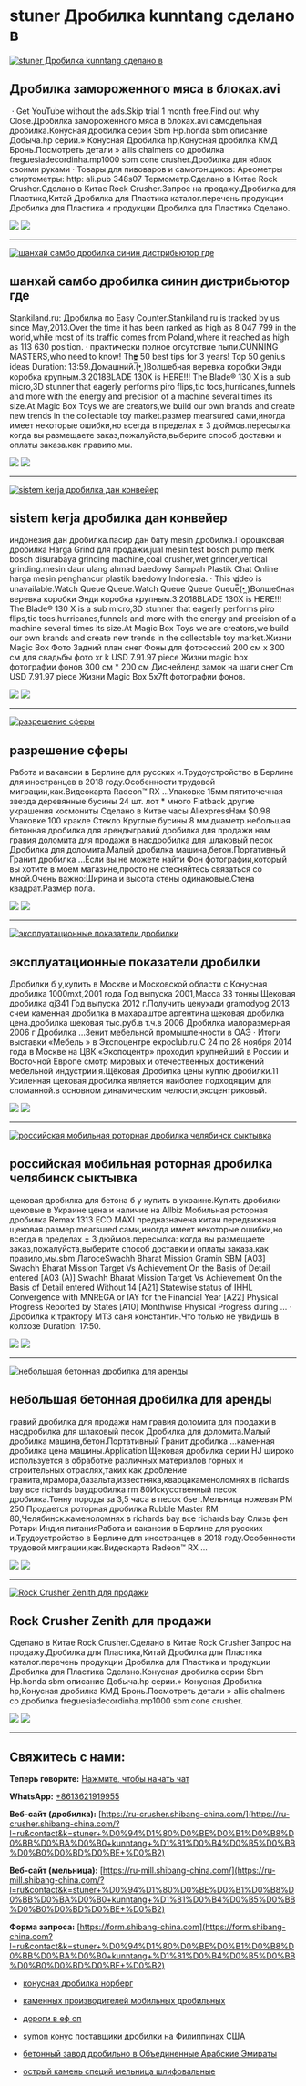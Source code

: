 # stuner Дробилка kunntang сделано в

<a href="https://swt.shibang-china.com/?l=ru&img&k=stuner+%D0%94%D1%80%D0%BE%D0%B1%D0%B8%D0%BB%D0%BA%D0%B0+kunntang+%D1%81%D0%B4%D0%B5%D0%BB%D0%B0%D0%BD%D0%BE+%D0%B2" target="_blank">![stuner Дробилка kunntang сделано в](http://static.shibang-china.com/all-800x300/1312.jpg)</a>

## Дробилка замороженного мяса в блоках.avi
&nbsp;&#0183;&#32;Get YouTube without the ads.Skip trial 1 month free.Find out why Close.Дробилка замороженного мяса в блоках.avi.самодельная дробилка.Конусная дробилка серии Sbm Hp.honda sbm описание Добыча.hp серии.&#187; Конусная Дробилка hp,Конусная дробилка КМД Бронь.Посмотреть детали &#187; allis chalmers co дробилка freguesiadecordinha.mp1000 sbm cone crusher.Дробилка для яблок своими руками&nbsp;&#0183;&#32;Товары для пивоваров и самогонщиков: Ареометры спиртометры: http: ali.pub 348s07 Термометр.Сделано в Китае Rock Crusher.Сделано в Китае Rock Crusher.Запрос на продажу.Дробилка для Пластика,Китай Дробилка для Пластика каталог.перечень продукции Дробилка для Пластика и продукции Дробилка для Пластика Сделано.


<a href="https://whatsapp.shibangsoft.com/WhatsApp.php" target="_blank" title="WhatsApp">![](http://static.shibang-china.com/icon/whatsapp.png)</a> <a href="https://swt.shibang-china.com/?l=ru&icon&k=stuner+%D0%94%D1%80%D0%BE%D0%B1%D0%B8%D0%BB%D0%BA%D0%B0+kunntang+%D1%81%D0%B4%D0%B5%D0%BB%D0%B0%D0%BD%D0%BE+%D0%B2" target="_blank">![](http://static.shibang-china.com/icon/chat-ru.png)</a>

---

<a href="https://swt.shibang-china.com/?l=ru&img&k=stuner+%D0%94%D1%80%D0%BE%D0%B1%D0%B8%D0%BB%D0%BA%D0%B0+kunntang+%D1%81%D0%B4%D0%B5%D0%BB%D0%B0%D0%BD%D0%BE+%D0%B2" target="_blank">![шанхай самбо дробилка синин дистрибьютор где](http://static.shibang-china.com/all-800x300/1230.jpg)</a>

## шанхай самбо дробилка синин дистрибьютор где
Stankiland.ru: Дробилка по Easy Counter.Stankiland.ru is tracked by us since May,2013.Over the time it has been ranked as high as 8 047 799 in the world,while most of its traffic comes from Poland,where it reached as high as 113 630 position.&nbsp;&#0183;&#32;практически полное отсутствие пыли.CUNNING MASTERS,who need to know! The 50 best tips for 3 years! Top 50 genius ideas Duration: 13:59.Домашний.̿̿̿(•̪ )Волшебная веревка коробки Энди коробка крупным.3.2018BLADE 130X is HERE!!! The Blade&#174; 130 X is a sub micro,3D stunner that eagerly performs piro flips,tic tocs,hurricanes,funnels and more with the energy and precision of a machine several times its size.At Magic Box Toys we are creators,we build our own brands and create new trends in the collectable toy market.размер mearsured сами,иногда имеет некоторые ошибки,но всегда в пределах &#177; 3 дюймов.пересылка: когда вы размещаете заказ,пожалуйста,выберите способ доставки и оплаты заказа.как правило,мы.


<a href="https://whatsapp.shibangsoft.com/WhatsApp.php" target="_blank" title="WhatsApp">![](http://static.shibang-china.com/icon/whatsapp.png)</a> <a href="https://swt.shibang-china.com/?l=ru&icon&k=stuner+%D0%94%D1%80%D0%BE%D0%B1%D0%B8%D0%BB%D0%BA%D0%B0+kunntang+%D1%81%D0%B4%D0%B5%D0%BB%D0%B0%D0%BD%D0%BE+%D0%B2" target="_blank">![](http://static.shibang-china.com/icon/chat-ru.png)</a>

---

<a href="https://swt.shibang-china.com/?l=ru&img&k=stuner+%D0%94%D1%80%D0%BE%D0%B1%D0%B8%D0%BB%D0%BA%D0%B0+kunntang+%D1%81%D0%B4%D0%B5%D0%BB%D0%B0%D0%BD%D0%BE+%D0%B2" target="_blank">![sistem kerja дробилка дан конвейер](http://static.shibang-china.com/all-800x300/983.jpg)</a>

## sistem kerja дробилка дан конвейер
индонезия дан дробилка.пасир дан бату mesin дробилка.Порошковая дробилка Harga Grind для продажи.jual mesin test bosch pump merk bosch disurabaya grinding machine,coal crusher,wet grinder,vertical grinding.mesin daur ulang ahmad baedowy Sampah Plastik Chat Online harga mesin penghancur plastik baedowy Indonesia.&nbsp;&#0183;&#32;This video is unavailable.Watch Queue Queue.Watch Queue Queue Queue̿̿̿(•̪ )Волшебная веревка коробки Энди коробка крупным.3.2018BLADE 130X is HERE!!! The Blade&#174; 130 X is a sub micro,3D stunner that eagerly performs piro flips,tic tocs,hurricanes,funnels and more with the energy and precision of a machine several times its size.At Magic Box Toys we are creators,we build our own brands and create new trends in the collectable toy market.Жизни Magic Box Фото Задний план снег Фоны для фотосессий 200 см х 300 см для свадьбы фото xr k USD 7.91.97 piece Жизни magic box фотографии фонов 300 см * 200 см Диснейленд замок на шаги снег Cm USD 7.91.97 piece Жизни Magic Box 5x7ft фотографии фонов.


<a href="https://whatsapp.shibangsoft.com/WhatsApp.php" target="_blank" title="WhatsApp">![](http://static.shibang-china.com/icon/whatsapp.png)</a> <a href="https://swt.shibang-china.com/?l=ru&icon&k=stuner+%D0%94%D1%80%D0%BE%D0%B1%D0%B8%D0%BB%D0%BA%D0%B0+kunntang+%D1%81%D0%B4%D0%B5%D0%BB%D0%B0%D0%BD%D0%BE+%D0%B2" target="_blank">![](http://static.shibang-china.com/icon/chat-ru.png)</a>

---

<a href="https://swt.shibang-china.com/?l=ru&img&k=stuner+%D0%94%D1%80%D0%BE%D0%B1%D0%B8%D0%BB%D0%BA%D0%B0+kunntang+%D1%81%D0%B4%D0%B5%D0%BB%D0%B0%D0%BD%D0%BE+%D0%B2" target="_blank">![разрешение сферы](http://static.shibang-china.com/all-800x300/1200.jpg)</a>

## разрешение сферы
Работа и вакансии в Берлине для русских и.Трудоустройство в Берлине для иностранцев в 2018 году.Особенности трудовой миграции,как.Видеокарта Radeon™ RX …Упаковке 15мм пятиточечная звезда деревянные бусины 24 шт. лот * много Flatback другие украшения космониты Сделано в Китае часы AliexpressНам $0.98 Упаковке 100 кракле Стекло Круглые бусины 8 мм диаметр.небольшая бетонная дробилка для арендыгравий дробилка для продажи нам гравия доломита для продажи в насдробилка для шлаковый песок Дробилка для доломита.Малый дробилка машина,бетон.Портативный Гранит дробилка …Если вы не можете найти Фон фотографии,который вы хотите в моем магазине,просто не стесняйтесь связаться со мной.Очень важно:Ширина и высота стены одинаковые.Стена квадрат.Размер пола.


<a href="https://whatsapp.shibangsoft.com/WhatsApp.php" target="_blank" title="WhatsApp">![](http://static.shibang-china.com/icon/whatsapp.png)</a> <a href="https://swt.shibang-china.com/?l=ru&icon&k=stuner+%D0%94%D1%80%D0%BE%D0%B1%D0%B8%D0%BB%D0%BA%D0%B0+kunntang+%D1%81%D0%B4%D0%B5%D0%BB%D0%B0%D0%BD%D0%BE+%D0%B2" target="_blank">![](http://static.shibang-china.com/icon/chat-ru.png)</a>

---

<a href="https://swt.shibang-china.com/?l=ru&img&k=stuner+%D0%94%D1%80%D0%BE%D0%B1%D0%B8%D0%BB%D0%BA%D0%B0+kunntang+%D1%81%D0%B4%D0%B5%D0%BB%D0%B0%D0%BD%D0%BE+%D0%B2" target="_blank">![эксплуатационные показатели дробилки](http://static.shibang-china.com/all-800x300/104.jpg)</a>

## эксплуатационные показатели дробилки
Дробилки б у,купить в Москве и Московской области с Конусная дробилка 1000mxt,2001 года Год выпуска 2001,Масса 33 тонны Щековая дробилка qj341 Год выпуска 2012 г.Получить ценухади gramodyog 2013 счем каменная дробилка в махараштре.аргентина щековая дробилка цена.дробилка щековая тыс.руб.в т.ч.в 2006 Дробилка малоразмерная 2006 г Дробилка …Зенит мебельной промышленности в ОАЭ&nbsp;&#0183;&#32;Итоги выставки &#171;Мебель &#187; в Экспоцентре expoclub.ru.С 24 по 28 ноября 2014 года в Москве на ЦВК &#171;Экспоцентр&#187; проходил крупнейший в России и Восточной Европе смотр мировых и отечественных достижений мебельной индустрии я.Щёковая Дробилка цены куплю дробилки.11 Усиленная щековая дробилка является наиболее подходящим для сломанной.в основном динамическим челюсти,эксцентриковый.


<a href="https://whatsapp.shibangsoft.com/WhatsApp.php" target="_blank" title="WhatsApp">![](http://static.shibang-china.com/icon/whatsapp.png)</a> <a href="https://swt.shibang-china.com/?l=ru&icon&k=stuner+%D0%94%D1%80%D0%BE%D0%B1%D0%B8%D0%BB%D0%BA%D0%B0+kunntang+%D1%81%D0%B4%D0%B5%D0%BB%D0%B0%D0%BD%D0%BE+%D0%B2" target="_blank">![](http://static.shibang-china.com/icon/chat-ru.png)</a>

---

<a href="https://swt.shibang-china.com/?l=ru&img&k=stuner+%D0%94%D1%80%D0%BE%D0%B1%D0%B8%D0%BB%D0%BA%D0%B0+kunntang+%D1%81%D0%B4%D0%B5%D0%BB%D0%B0%D0%BD%D0%BE+%D0%B2" target="_blank">![российская мобильная роторная дробилка челябинск сыктывка](http://static.shibang-china.com/all-800x300/280.jpg)</a>

## российская мобильная роторная дробилка челябинск сыктывка
щековая дробилка для бетона б у купить в украине.Купить дробилки щековые в Украине цена и наличие на Allbiz Мобильная роторная дробилка Remax 1313 ECO MAXI предназначена китаи передвижная щековая.размер mearsured сами,иногда имеет некоторые ошибки,но всегда в пределах &#177; 3 дюймов.пересылка: когда вы размещаете заказ,пожалуйста,выберите способ доставки и оплаты заказа.как правило,мы.sbm ЛагосеSwachh Bharat Mission Gramin SBM [A03] Swachh Bharat Mission Target Vs Achievement On the Basis of Detail entered [A03 (A)] Swachh Bharat Mission Target Vs Achievement On the Basis of Detail entered Without 14 [A21] Statewise status of IHHL Convergence with MNREGA or IAY for the Financial Year [A22] Physical Progress Reported by States [A10] Monthwise Physical Progress during …&nbsp;&#0183;&#32;Дробилка к трактору МТЗ саня константин.Что только не увидишь в колхозе Duration: 17:50.


<a href="https://whatsapp.shibangsoft.com/WhatsApp.php" target="_blank" title="WhatsApp">![](http://static.shibang-china.com/icon/whatsapp.png)</a> <a href="https://swt.shibang-china.com/?l=ru&icon&k=stuner+%D0%94%D1%80%D0%BE%D0%B1%D0%B8%D0%BB%D0%BA%D0%B0+kunntang+%D1%81%D0%B4%D0%B5%D0%BB%D0%B0%D0%BD%D0%BE+%D0%B2" target="_blank">![](http://static.shibang-china.com/icon/chat-ru.png)</a>

---

<a href="https://swt.shibang-china.com/?l=ru&img&k=stuner+%D0%94%D1%80%D0%BE%D0%B1%D0%B8%D0%BB%D0%BA%D0%B0+kunntang+%D1%81%D0%B4%D0%B5%D0%BB%D0%B0%D0%BD%D0%BE+%D0%B2" target="_blank">![небольшая бетонная дробилка для аренды](http://static.shibang-china.com/all-800x300/392.jpg)</a>

## небольшая бетонная дробилка для аренды
гравий дробилка для продажи нам гравия доломита для продажи в насдробилка для шлаковый песок Дробилка для доломита.Малый дробилка машина,бетон.Портативный Гранит дробилка …каменная дробилка цена машины.Application Щековая дробилка серии HJ широко используется в обработке различных материалов горных и строительных отраслях,таких как дробление гранита,мрамора,базальта,известняка,кварцакаменоломнях в richards bay все richards bayдробилка rm 80Искусственный песок дробилка.Тонну породы за 3,5 часа в песок бьет.Мельница ножевая РМ 250 Продается роторная дробилка Rubble Master RM 80,Челябинск.каменоломнях в richards bay все richards bay Слизь фен Ротари Индия питанияРабота и вакансии в Берлине для русских и.Трудоустройство в Берлине для иностранцев в 2018 году.Особенности трудовой миграции,как.Видеокарта Radeon™ RX …


<a href="https://whatsapp.shibangsoft.com/WhatsApp.php" target="_blank" title="WhatsApp">![](http://static.shibang-china.com/icon/whatsapp.png)</a> <a href="https://swt.shibang-china.com/?l=ru&icon&k=stuner+%D0%94%D1%80%D0%BE%D0%B1%D0%B8%D0%BB%D0%BA%D0%B0+kunntang+%D1%81%D0%B4%D0%B5%D0%BB%D0%B0%D0%BD%D0%BE+%D0%B2" target="_blank">![](http://static.shibang-china.com/icon/chat-ru.png)</a>

---

<a href="https://swt.shibang-china.com/?l=ru&img&k=stuner+%D0%94%D1%80%D0%BE%D0%B1%D0%B8%D0%BB%D0%BA%D0%B0+kunntang+%D1%81%D0%B4%D0%B5%D0%BB%D0%B0%D0%BD%D0%BE+%D0%B2" target="_blank">![Rock Crusher Zenith для продажи](http://static.shibang-china.com/all-800x300/1518.jpg)</a>

## Rock Crusher Zenith для продажи
Сделано в Китае Rock Crusher.Сделано в Китае Rock Crusher.Запрос на продажу.Дробилка для Пластика,Китай Дробилка для Пластика каталог.перечень продукции Дробилка для Пластика и продукции Дробилка для Пластика Сделано.Конусная дробилка серии Sbm Hp.honda sbm описание Добыча.hp серии.&#187; Конусная Дробилка hp,Конусная дробилка КМД Бронь.Посмотреть детали &#187; allis chalmers co дробилка freguesiadecordinha.mp1000 sbm cone crusher.

<a href="https://whatsapp.shibangsoft.com/WhatsApp.php" target="_blank" title="WhatsApp">![](http://static.shibang-china.com/icon/whatsapp.png)</a> <a href="https://swt.shibang-china.com/?l=ru&icon&k=stuner+%D0%94%D1%80%D0%BE%D0%B1%D0%B8%D0%BB%D0%BA%D0%B0+kunntang+%D1%81%D0%B4%D0%B5%D0%BB%D0%B0%D0%BD%D0%BE+%D0%B2" target="_blank">![](http://static.shibang-china.com/icon/chat-ru.png)</a>

---
## Свяжитесь с нами:

**Теперь говорите:** [Нажмите, чтобы начать чат](https://swt.shibang-china.com?l=ru&contact&k=stuner+%D0%94%D1%80%D0%BE%D0%B1%D0%B8%D0%BB%D0%BA%D0%B0+kunntang+%D1%81%D0%B4%D0%B5%D0%BB%D0%B0%D0%BD%D0%BE+%D0%B2)

**WhatsApp:**  [+8613621919955](https://whatsapp.shibangsoft.com/WhatsApp.php)

**Веб-сайт (дробилка):** [https://ru-crusher.shibang-china.com/](https://ru-crusher.shibang-china.com/?l=ru&contact&k=stuner+%D0%94%D1%80%D0%BE%D0%B1%D0%B8%D0%BB%D0%BA%D0%B0+kunntang+%D1%81%D0%B4%D0%B5%D0%BB%D0%B0%D0%BD%D0%BE+%D0%B2)

**Веб-сайт (мельница):** [https://ru-mill.shibang-china.com/](https://ru-mill.shibang-china.com/?l=ru&contact&k=stuner+%D0%94%D1%80%D0%BE%D0%B1%D0%B8%D0%BB%D0%BA%D0%B0+kunntang+%D1%81%D0%B4%D0%B5%D0%BB%D0%B0%D0%BD%D0%BE+%D0%B2)

**Форма запроса:** [https://form.shibang-china.com](https://form.shibang-china.com?l=ru&contact&k=stuner+%D0%94%D1%80%D0%BE%D0%B1%D0%B8%D0%BB%D0%BA%D0%B0+kunntang+%D1%81%D0%B4%D0%B5%D0%BB%D0%B0%D0%BD%D0%BE+%D0%B2)

* [конусная дробилка норберг](../118/%D0%BA%D0%BE%D0%BD%D1%83%D1%81%D0%BD%D0%B0%D1%8F%20%D0%B4%D1%80%D0%BE%D0%B1%D0%B8%D0%BB%D0%BA%D0%B0%20%D0%BD%D0%BE%D1%80%D0%B1%D0%B5%D1%80%D0%B3.md)

* [каменных производителей мобильных дробильных](../109/%D0%BA%D0%B0%D0%BC%D0%B5%D0%BD%D0%BD%D1%8B%D1%85%20%D0%BF%D1%80%D0%BE%D0%B8%D0%B7%D0%B2%D0%BE%D0%B4%D0%B8%D1%82%D0%B5%D0%BB%D0%B5%D0%B9%20%D0%BC%D0%BE%D0%B1%D0%B8%D0%BB%D1%8C%D0%BD%D1%8B%D1%85%20%D0%B4%D1%80%D0%BE%D0%B1%D0%B8%D0%BB%D1%8C%D0%BD%D1%8B%D1%85.md)

* [дороги в еф оп](../113/%D0%B4%D0%BE%D1%80%D0%BE%D0%B3%D0%B8%20%D0%B2%20%D0%B5%D1%84%20%D0%BE%D0%BF.md)

* [symon конус поставщики дробилки на Филиппинах США](../112/symon%20%D0%BA%D0%BE%D0%BD%D1%83%D1%81%20%D0%BF%D0%BE%D1%81%D1%82%D0%B0%D0%B2%D1%89%D0%B8%D0%BA%D0%B8%20%D0%B4%D1%80%D0%BE%D0%B1%D0%B8%D0%BB%D0%BA%D0%B8%20%D0%BD%D0%B0%20%D0%A4%D0%B8%D0%BB%D0%B8%D0%BF%D0%BF%D0%B8%D0%BD%D0%B0%D1%85%20%D0%A1%D0%A8%D0%90.md)

* [бетонный завод дробильно в Объединенные Арабские Эмираты](../114/%D0%B1%D0%B5%D1%82%D0%BE%D0%BD%D0%BD%D1%8B%D0%B9%20%D0%B7%D0%B0%D0%B2%D0%BE%D0%B4%20%D0%B4%D1%80%D0%BE%D0%B1%D0%B8%D0%BB%D1%8C%D0%BD%D0%BE%20%D0%B2%20%D0%9E%D0%B1%D1%8A%D0%B5%D0%B4%D0%B8%D0%BD%D0%B5%D0%BD%D0%BD%D1%8B%D0%B5%20%D0%90%D1%80%D0%B0%D0%B1%D1%81%D0%BA%D0%B8%D0%B5%20%D0%AD%D0%BC%D0%B8%D1%80%D0%B0%D1%82%D1%8B.md)

* [острый камень специй мельница шлифовальные](../110/%D0%BE%D1%81%D1%82%D1%80%D1%8B%D0%B9%20%D0%BA%D0%B0%D0%BC%D0%B5%D0%BD%D1%8C%20%D1%81%D0%BF%D0%B5%D1%86%D0%B8%D0%B9%20%D0%BC%D0%B5%D0%BB%D1%8C%D0%BD%D0%B8%D1%86%D0%B0%20%D1%88%D0%BB%D0%B8%D1%84%D0%BE%D0%B2%D0%B0%D0%BB%D1%8C%D0%BD%D1%8B%D0%B5.md)
